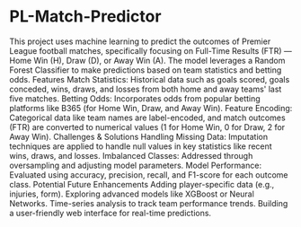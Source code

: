# PL-Match-Predictor
This project uses machine learning to predict the outcomes of Premier League football matches, specifically focusing on Full-Time Results (FTR) — Home Win (H), Draw (D), or Away Win (A). The model leverages a Random Forest Classifier to make predictions based on team statistics and betting odds.
Features
Match Statistics: Historical data such as goals scored, goals conceded, wins, draws, and losses from both home and away teams' last five matches.
Betting Odds: Incorporates odds from popular betting platforms like B365 (for Home Win, Draw, and Away Win).
Feature Encoding: Categorical data like team names are label-encoded, and match outcomes (FTR) are converted to numerical values (1 for Home Win, 0 for Draw, 2 for Away Win).
Challenges & Solutions
Handling Missing Data: Imputation techniques are applied to handle null values in key statistics like recent wins, draws, and losses.
Imbalanced Classes: Addressed through oversampling and adjusting model parameters.
Model Performance: Evaluated using accuracy, precision, recall, and F1-score for each outcome class.
Potential Future Enhancements
Adding player-specific data (e.g., injuries, form).
Exploring advanced models like XGBoost or Neural Networks.
Time-series analysis to track team performance trends.
Building a user-friendly web interface for real-time predictions.
